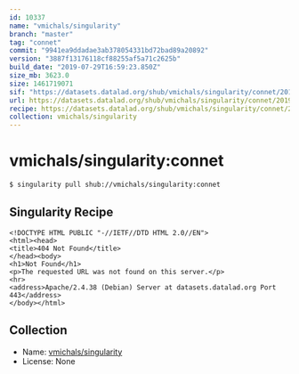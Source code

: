 ```yaml
---
id: 10337
name: "vmichals/singularity"
branch: "master"
tag: "connet"
commit: "9941ea9ddadae3ab378054331bd72bad89a20892"
version: "3887f13176118cf88255af5a71c2625b"
build_date: "2019-07-29T16:59:23.850Z"
size_mb: 3623.0
size: 1461719071
sif: "https://datasets.datalad.org/shub/vmichals/singularity/connet/2019-07-29-9941ea9d-3887f131/3887f13176118cf88255af5a71c2625b.sif"
url: https://datasets.datalad.org/shub/vmichals/singularity/connet/2019-07-29-9941ea9d-3887f131/
recipe: https://datasets.datalad.org/shub/vmichals/singularity/connet/2019-07-29-9941ea9d-3887f131/Singularity
collection: vmichals/singularity
---
```


# vmichals/singularity:connet

```bash
$ singularity pull shub://vmichals/singularity:connet
```

## Singularity Recipe

```singularity
<!DOCTYPE HTML PUBLIC "-//IETF//DTD HTML 2.0//EN">
<html><head>
<title>404 Not Found</title>
</head><body>
<h1>Not Found</h1>
<p>The requested URL was not found on this server.</p>
<hr>
<address>Apache/2.4.38 (Debian) Server at datasets.datalad.org Port 443</address>
</body></html>
```

## Collection

 - Name: [vmichals/singularity](https://github.com/vmichals/singularity)
 - License: None


